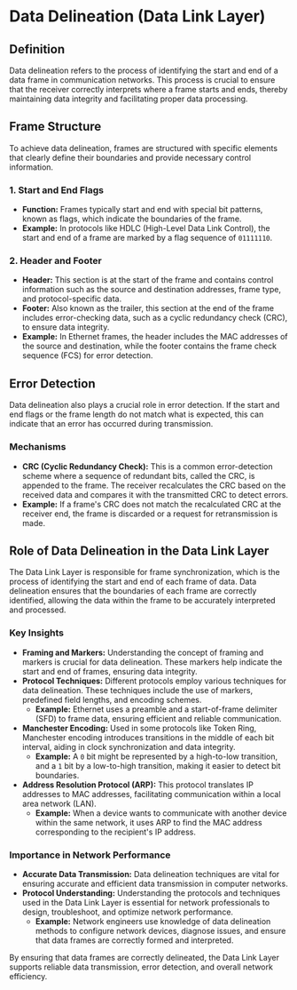 # Data Delineation (Data Link Layer)

## Definition
Data delineation refers to the process of identifying the start and end of a data frame in communication networks. This process is crucial to ensure that the receiver correctly interprets where a frame starts and ends, thereby maintaining data integrity and facilitating proper data processing.

## Frame Structure
To achieve data delineation, frames are structured with specific elements that clearly define their boundaries and provide necessary control information.

### 1. Start and End Flags
- **Function:** Frames typically start and end with special bit patterns, known as flags, which indicate the boundaries of the frame.
- **Example:** In protocols like HDLC (High-Level Data Link Control), the start and end of a frame are marked by a flag sequence of `01111110`.

### 2. Header and Footer
- **Header:** This section is at the start of the frame and contains control information such as the source and destination addresses, frame type, and protocol-specific data.
- **Footer:** Also known as the trailer, this section at the end of the frame includes error-checking data, such as a cyclic redundancy check (CRC), to ensure data integrity.
- **Example:** In Ethernet frames, the header includes the MAC addresses of the source and destination, while the footer contains the frame check sequence (FCS) for error detection.

## Error Detection
Data delineation also plays a crucial role in error detection. If the start and end flags or the frame length do not match what is expected, this can indicate that an error has occurred during transmission.

### Mechanisms
- **CRC (Cyclic Redundancy Check):** This is a common error-detection scheme where a sequence of redundant bits, called the CRC, is appended to the frame. The receiver recalculates the CRC based on the received data and compares it with the transmitted CRC to detect errors.
- **Example:** If a frame's CRC does not match the recalculated CRC at the receiver end, the frame is discarded or a request for retransmission is made.

## Role of Data Delineation in the Data Link Layer
The Data Link Layer is responsible for frame synchronization, which is the process of identifying the start and end of each frame of data. Data delineation ensures that the boundaries of each frame are correctly identified, allowing the data within the frame to be accurately interpreted and processed.

### Key Insights
- **Framing and Markers:** Understanding the concept of framing and markers is crucial for data delineation. These markers help indicate the start and end of frames, ensuring data integrity.
- **Protocol Techniques:** Different protocols employ various techniques for data delineation. These techniques include the use of markers, predefined field lengths, and encoding schemes.
  - **Example:** Ethernet uses a preamble and a start-of-frame delimiter (SFD) to frame data, ensuring efficient and reliable communication.
- **Manchester Encoding:** Used in some protocols like Token Ring, Manchester encoding introduces transitions in the middle of each bit interval, aiding in clock synchronization and data integrity.
  - **Example:** A `0` bit might be represented by a high-to-low transition, and a `1` bit by a low-to-high transition, making it easier to detect bit boundaries.
- **Address Resolution Protocol (ARP):** This protocol translates IP addresses to MAC addresses, facilitating communication within a local area network (LAN).
  - **Example:** When a device wants to communicate with another device within the same network, it uses ARP to find the MAC address corresponding to the recipient's IP address.

### Importance in Network Performance
- **Accurate Data Transmission:** Data delineation techniques are vital for ensuring accurate and efficient data transmission in computer networks.
- **Protocol Understanding:** Understanding the protocols and techniques used in the Data Link Layer is essential for network professionals to design, troubleshoot, and optimize network performance.
  - **Example:** Network engineers use knowledge of data delineation methods to configure network devices, diagnose issues, and ensure that data frames are correctly formed and interpreted.

By ensuring that data frames are correctly delineated, the Data Link Layer supports reliable data transmission, error detection, and overall network efficiency.